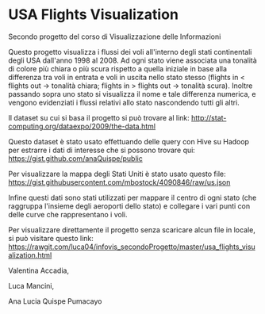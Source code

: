 # USA Flights Visualization
Secondo progetto del corso di Visualizzazione delle Informazioni


Questo progetto visualizza i flussi dei voli all'interno degli stati continentali degli USA dall'anno 1998 al 2008. Ad ogni stato viene associata una tonalità di colore più chiara o più scura rispetto a quella iniziale in base alla differenza tra voli in entrata e voli in uscita nello stato stesso (flights in < flights out -> tonalità chiara; flights in > flights out -> tonalità scura).
Inoltre passando sopra uno stato si visualizza il nome e tale differenza numerica, e vengono evidenziati i flussi relativi allo stato nascondendo tutti gli altri.

Il dataset su cui si basa il progetto si può trovare al link: http://stat-computing.org/dataexpo/2009/the-data.html

Questo dataset è stato usato effettuando delle query con Hive su Hadoop per estrarre i dati di interesse che si possono trovare qui: https://gist.github.com/anaQuispe/public

Per visualizzare la mappa degli Stati Uniti è stato usato questo file: https://gist.githubusercontent.com/mbostock/4090846/raw/us.json

Infine questi dati sono stati utilizzati per mappare il centro di ogni stato (che raggruppa l'insieme degli aeroporti dello stato) e collegare i vari punti con delle curve che rappresentano i voli.

Per visualizzare direttamente il progetto senza scaricare alcun file in locale, si può visitare questo link: https://rawgit.com/luca04/infovis_secondoProgetto/master/usa_flights_visualization.html


Valentina Accadia, 

Luca Mancini, 

Ana Lucia Quispe Pumacayo
